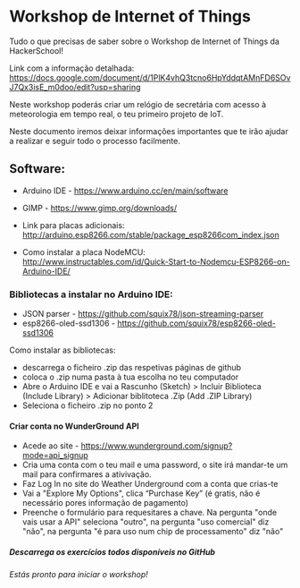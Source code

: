 # Workshop de Internet of Things
Tudo o que precisas de saber sobre o Workshop de Internet of Things da HackerSchool!

Link com a informação detalhada:
https://docs.google.com/document/d/1PlK4vhQ3tcno6HpYddqtAMnFD6SOvJ7Qx3isE_m0doo/edit?usp=sharing

Neste workshop poderás criar um relógio de secretária com acesso à meteorologia em tempo real, 
o teu primeiro projeto de IoT.

Neste documento iremos deixar informações importantes que te irão ajudar a realizar e seguir todo o processo facilmente.

## Software:
- Arduino IDE - https://www.arduino.cc/en/main/software

- GIMP - https://www.gimp.org/downloads/

- Link para placas adicionais: http://arduino.esp8266.com/stable/package_esp8266com_index.json

- Como instalar a placa NodeMCU: http://www.instructables.com/id/Quick-Start-to-Nodemcu-ESP8266-on-Arduino-IDE/

### Bibliotecas a instalar no Arduino IDE:

- JSON parser - https://github.com/squix78/json-streaming-parser
- esp8266-oled-ssd1306 - https://github.com/squix78/esp8266-oled-ssd1306
  
Como instalar as bibliotecas:
- descarrega o ficheiro .zip das respetivas páginas de github
- coloca o .zip numa pasta à tua escolha no teu computador
- Abre o Arduino IDE e vai a Rascunho (Sketch) > Incluir Biblioteca (Include Library) > Adicionar biblitoteca .Zip (Add .ZIP Library)
- Seleciona o ficheiro .zip no ponto 2

#### Criar conta no WunderGround API
- Acede ao site - https://www.wunderground.com/signup?mode=api_signup
- Cria uma conta com o teu mail e uma password, o site irá mandar-te um mail para confirmares a ativivação.
- Faz Log In no site do Weather Underground com a conta que crias-te
- Vai a "Explore My Options", clica “Purchase Key” (é gratis, não é necessário pores informação de pagamento)
- Preenche o formulário para requesitares a chave. Na pergunta "onde vais usar a API" seleciona "outro", na pergunta "uso comercial" diz "não", na pergunta "é para uso num chip de processamento" diz "não"

##### Descarrega os exercícios todos disponíveis no GitHub

###### Estás pronto para iniciar o workshop!



